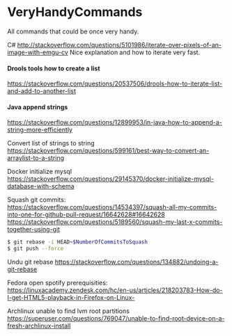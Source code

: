 # VeryHandyCommands
All commands that could be once very handy.

C#
http://stackoverflow.com/questions/5101986/iterate-over-pixels-of-an-image-with-emgu-cv
Nice explanation and how to iterate very fast.

#### Drools tools how to create a list
https://stackoverflow.com/questions/20537506/drools-how-to-iterate-list-and-add-to-another-list

#### Java append strings
https://stackoverflow.com/questions/12899953/in-java-how-to-append-a-string-more-efficiently

Convert list of strings to string
https://stackoverflow.com/questions/599161/best-way-to-convert-an-arraylist-to-a-string

Docker initialize mysql
https://stackoverflow.com/questions/29145370/docker-initialize-mysql-database-with-schema

Squash git commits: https://stackoverflow.com/questions/14534397/squash-all-my-commits-into-one-for-github-pull-request/16642628#16642628
https://stackoverflow.com/questions/5189560/squash-my-last-x-commits-together-using-git
```bash
$ git rebase -i HEAD~$NumberOfCommitsToSquash
$ git push --force
```


Undu git rebase
https://stackoverflow.com/questions/134882/undoing-a-git-rebase

Fedora open spotify prerequisities:
https://linuxacademy.zendesk.com/hc/en-us/articles/218203783-How-do-I-get-HTML5-playback-in-Firefox-on-Linux-

Archlinux unable to find lvm root partitions
https://superuser.com/questions/769047/unable-to-find-root-device-on-a-fresh-archlinux-install
